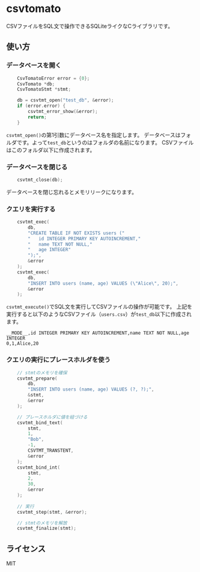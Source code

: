 # csvtomato

CSVファイルをSQL文で操作できるSQLiteライクなCライブラリです。

## 使い方

### データベースを開く

```c
	CsvTomatoError error = {0};
	CsvTomato *db;
	CsvTomatoStmt *stmt;

	db = csvtmt_open("test_db", &error);
	if (error.error) {
		csvtmt_error_show(&error);
		return;
	}
```

`csvtmt_open()`の第1引数にデータベース名を指定します。
データベースはフォルダです。よって`test_db`というのはフォルダの名前になります。
CSVファイルはこのフォルダ以下に作成されます。

### データベースを閉じる

```c
	csvtmt_close(db);
```

データベースを閉じ忘れるとメモリリークになります。

### クエリを実行する

```c
	csvtmt_exec(
		db,
		"CREATE TABLE IF NOT EXISTS users ("
		"	id INTEGER PRIMARY KEY AUTOINCREMENT,"
		"	name TEXT NOT NULL,"
		"	age INTEGER"
		");",
		&error
	);
	csvtmt_exec(
		db,
		"INSERT INTO users (name, age) VALUES (\"Alice\", 20);",
		&error
	);
```

`csvtmt_execute()`でSQL文を実行してCSVファイルの操作が可能です。
上記を実行すると以下のようなCSVファイル（`users.csv`）が`test_db`以下に作成されます。

```csv
__MODE__,id INTEGER PRIMARY KEY AUTOINCREMENT,name TEXT NOT NULL,age INTEGER
0,1,Alice,20
```

### クエリの実行にプレースホルダを使う

```c
	// stmtのメモリを確保
	csvtmt_prepare(
		db,
		"INSERT INTO users (name, age) VALUES (?, ?);",
		&stmt,
		&error
	);

	// プレースホルダに値を紐づける
	csvtmt_bind_text(
		stmt,
		1,
		"Bob",
		-1,
		CSVTMT_TRANSTENT,
		&error
	);
	csvtmt_bind_int(
		stmt,
		2,
		30,
		&error
	);
	
	// 実行
	csvtmt_step(stmt, &error);

	// stmtのメモリを解放
	csvtmt_finalize(stmt);
```

## ライセンス

MIT
